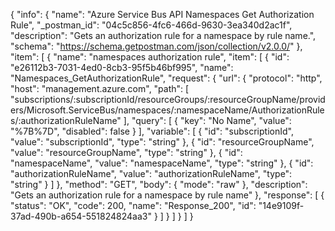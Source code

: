 {
  "info": {
    "name": "Azure Service Bus API Namespaces Get Authorization Rule",
    "_postman_id": "04c5c856-4fc6-466d-9630-3ea340d2ac1f",
    "description": "Gets an authorization rule for a namespace by rule name.",
    "schema": "https://schema.getpostman.com/json/collection/v2.0.0/"
  },
  "item": [
    {
      "name": "namespaces authorization rule",
      "item": [
        {
          "id": "e26112b3-7031-4ed0-8cb3-95f5b46bf995",
          "name": "Namespaces_GetAuthorizationRule",
          "request": {
            "url": {
              "protocol": "http",
              "host": "management.azure.com",
              "path": [
                "subscriptions/:subscriptionId/resourceGroups/:resourceGroupName/providers/Microsoft.ServiceBus/namespaces/:namespaceName/AuthorizationRules/:authorizationRuleName"
              ],
              "query": [
                {
                  "key": "No Name",
                  "value": "%7B%7D",
                  "disabled": false
                }
              ],
              "variable": [
                {
                  "id": "subscriptionId",
                  "value": "subscriptionId",
                  "type": "string"
                },
                {
                  "id": "resourceGroupName",
                  "value": "resourceGroupName",
                  "type": "string"
                },
                {
                  "id": "namespaceName",
                  "value": "namespaceName",
                  "type": "string"
                },
                {
                  "id": "authorizationRuleName",
                  "value": "authorizationRuleName",
                  "type": "string"
                }
              ]
            },
            "method": "GET",
            "body": {
              "mode": "raw"
            },
            "description": "Gets an authorization rule for a namespace by rule name"
          },
          "response": [
            {
              "status": "OK",
              "code": 200,
              "name": "Response_200",
              "id": "14e9109f-37ad-490b-a654-551824824aa3"
            }
          ]
        }
      ]
    }
  ]
}